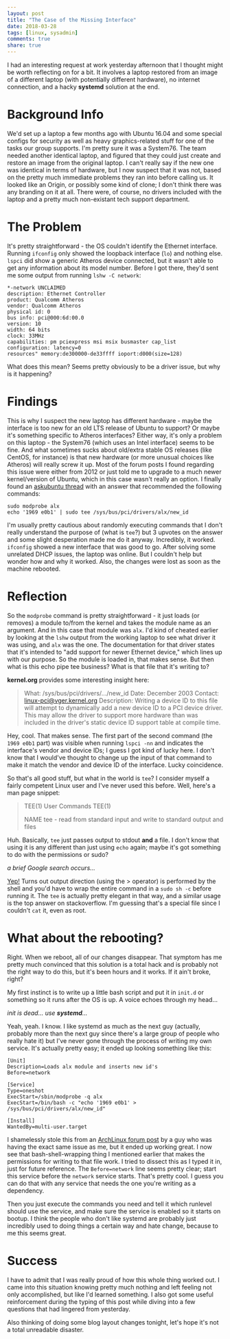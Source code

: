 ```yaml
---
layout: post
title: "The Case of the Missing Interface"
date: 2018-03-28
tags: [linux, sysadmin]
comments: true
share: true
---
```


I had an interesting request at work yesterday afternoon that I thought might be worth reflecting on for a bit. It involves a laptop restored from an image of a different laptop (with potentially different hardware), no internet connection, and a hacky **systemd** solution at the end.

# Background Info

We'd set up a laptop a few months ago with Ubuntu 16.04 and some special configs for security as well as heavy graphics-related stuff for one of the tasks our group supports. I'm pretty sure it was a System76. The team needed another identical laptop, and figured that they could just create and restore an image from the original laptop. I can't really say if the new one was identical in terms of hardware, but I now suspect that it was not, based on the pretty much immediate problems they ran into before calling us. It looked like an Origin, or possibly some kind of clone; I don't think there was any branding on it at all. There were, of course, no drivers included with the laptop and a pretty much non-existant tech support department.

# The Problem

It's pretty straightforward - the OS couldn't identify the Ethernet interface. Running `ifconfig` only showed the loopback interface (`lo`) and nothing else. `lspci` did show a generic Atheros device connected, but it wasn't able to get any information about its model number. Before I got there, they'd sent me some output from running `lshw -C network`:

```
*-network UNCLAIMED
description: Ethernet Controller
product: Qualcomm Atheros
vendor: Qualcomm Atheros
physical id: 0
bus info: pci@000:6d:00.0
version: 10
width: 64 bits
clock: 33MHz
capabilities: pm pciexpress msi msix busmaster cap_list
configuration: latency=0
resources" memory:de300000-de33ffff ioport:d000(size=128)
```

What does this mean? Seems pretty obviously to be a driver issue, but why is it happening? 

# Findings

This is why I suspect the new laptop has different hardware - maybe the interface is too new for an old LTS release of Ubuntu to support? Or maybe it's something specific to Atheros interfaces? Either way, it's only a problem on this laptop - the System76 (which uses an Intel interface) seems to be fine. And what sometimes sucks about old/extra stable OS releases (like CentOS, for instance) is that new hardware (or more unusual choices like Atheros) will really screw it up. Most of the forum posts I found regarding this issue were either from 2012 or just told me to upgrade to a much newer kernel/version of Ubuntu, which in this case wasn't really an option. I finally found an [askubuntu thread](https://askubuntu.com/questions/881479/install-atheros-e2600-drivers) with an answer that recommended the following commands:

```
sudo modprobe alx
echo '1969 e0b1' | sudo tee /sys/bus/pci/drivers/alx/new_id
```

I'm usually pretty cautious about randomly executing commands that I don't really understand the purpose of (what is `tee`?) but 3 upvotes on the answer and some slight desperation made me do it anyway. Incredibly, it worked. `ifconfig` showed a new interface that was good to go. After solving some unrelated DHCP issues, the laptop was online. But I couldn't help but wonder how and why it worked. Also, the changes were lost as soon as the machine rebooted.

# Reflection

So the `modprobe` command is pretty straightforward - it just loads (or removes) a module to/from the kernel and takes the module name as an argument. And in this case that module was `alx`. I'd kind of cheated earlier by looking at the `lshw` output from the working laptop to see what driver it was using, and `alx` was the one. The documentation for that driver states that it's intended to "add support for newer Ethernet device," which lines up with our purpose. So the module is loaded in, that makes sense. But then what is this echo pipe tee business? What is that file that it's writing to?

**kernel.org** provides some interesting insight here:

> What:       /sys/bus/pci/drivers/.../new_id
> Date:       December 2003
> Contact:    linux-pci@vger.kernel.org
> Description:
>         Writing a device ID to this file will attempt to
>         dynamically add a new device ID to a PCI device driver.
>         This may allow the driver to support more hardware than
>         was included in the driver's static device ID support
>         table at compile time.

Hey, cool. That makes sense. The first part of the second command (the `1969 e0b1` part) was visible when running `lspci -nn` and indicates the interface's vendor and device IDs; I guess I got kind of lucky here. I don't know that I would've thought to change up the input of that command to make it match the vendor and device ID of the interface. Lucky coincidence.

So that's all good stuff, but what in the world is `tee`? I consider myself a fairly competent Linux user and I've never used this before. Well, here's a man page snippet:

> TEE(1)                        User Commands                          TEE(1)
> 
> NAME
>        tee - read from standard input and write to standard output and files

Huh. Basically, `tee` just passes output to stdout **and** a file. I don't know that using it is any different than just using `echo` again; maybe it's got something to do with the permissions or sudo? 

*a brief Google search occurs...*

[Yep!](https://stackoverflow.com/questions/84882/sudo-echo-something-etc-privilegedfile-doesnt-work-is-there-an-alterna) Turns out output direction (using the > operator) is performed by the shell and you'd have to wrap the entire command in a `sudo sh -c` before running it. The `tee` is actually pretty elegant in that way, and a similar usage is the top answer on stackoverflow. I'm guessing that's a special file since I couldn't `cat` it, even as root.

# What about the rebooting?

Right. When we reboot, all of our changes disappear. That symptom has me pretty much convinced that this solution is a total hack and is probably not the right way to do this, but it's been hours and it works. If it ain't broke, right?

My first instinct is to write up a little bash script and put it in `init.d` or something so it runs after the OS is up. A voice echoes through my head...

*init is dead... use __systemd__...*

Yeah, yeah. I know. I like systemd as much as the next guy (actually, probably more than the next guy since there's a large group of people who really hate it) but I've never gone through the process of writing my own service. It's actually pretty easy; it ended up looking something like this:

```
[Unit]
Description=Loads alx module and inserts new id's
Before=network

[Service]
Type=oneshot
ExecStart=/sbin/modprobe -q alx
ExecStart=/bin/bash -c "echo '1969 e0b1' > /sys/bus/pci/drivers/alx/new_id"

[Install]
WantedBy=multi-user.target
```

I shamelessly stole this from an [ArchLinux forum post](https://bbs.archlinux.org/viewtopic.php?id=207885) by a guy who was having the exact same issue as me, but it ended up working great. I now see that bash-shell-wrapping thing I mentioned earlier that makes the permissions for writing to that file work. I tried to dissect this as I typed it in, just for future reference. The `Before=network` line seems pretty clear; start this service before the `network` service starts. That's pretty cool. I guess you can do that with any service that needs the one you're writing as a dependency.

Then you just execute the commands you need and tell it which runlevel should use the service, and make sure the service is enabled so it starts on bootup. I think the people who don't like systemd are probably just incredibly used to doing things a certain way and hate change, because to me this seems great.

# Success

I have to admit that I was really proud of how this whole thing worked out. I came into this situation knowing pretty much nothing and left feeling not only accomplished, but like I'd learned something. I also got some useful reinforcement during the typing of this post while diving into a few questions that had lingered from yesterday. 

Also thinking of doing some blog layout changes tonight, let's hope it's not a total unreadable disaster.
